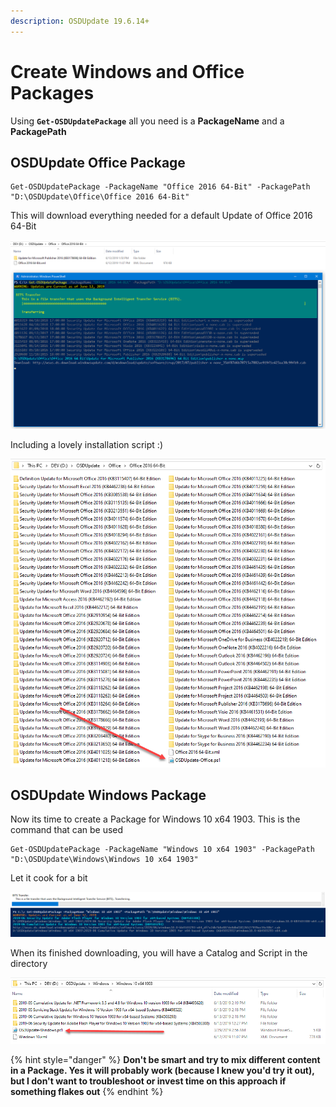 ```yaml
---
description: OSDUpdate 19.6.14+
---
```


# Create Windows and Office Packages

Using **`Get-OSDUpdatePackage`** all you need is a **PackageName** and a **PackagePath**

## **OSDUpdate Office Package**

```text
Get-OSDUpdatePackage -PackageName "Office 2016 64-Bit" -PackagePath "D:\OSDUpdate\Office\Office 2016 64-Bit"
```

This will download everything needed for a default Update of Office 2016 64-Bit

![](../../../.gitbook/assets/image%20%2873%29.png)

Including a lovely installation script :\)

![](../../../.gitbook/assets/image%20%28268%29.png)

## OSDUpdate Windows Package

Now its time to create a Package for Windows 10 x64 1903.  This is the command that can be used

```text
Get-OSDUpdatePackage -PackageName "Windows 10 x64 1903" -PackagePath "D:\OSDUpdate\Windows\Windows 10 x64 1903"
```

Let it cook for a bit

![](../../../.gitbook/assets/image%20%28223%29.png)

When its finished downloading, you will have a Catalog and Script in the directory

![](../../../.gitbook/assets/image%20%28350%29.png)

{% hint style="danger" %}
**Don't be smart and try to mix different content in a Package.  Yes it will probably work \(because I knew you'd try it out\), but I don't want to troubleshoot or invest time on this approach if something flakes out**
{% endhint %}

